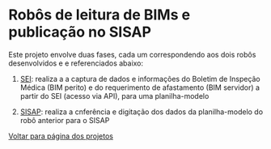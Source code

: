 # Robôs de leitura de BIMs e publicação no SISAP

Este projeto envolve duas fases, cada um correspondendo aos dois robôs desenvolvidos e e referenciados abaixo: 

1. [SEI](sei.md): realiza a a captura de dados e informações do Boletim de Inspeção Médica (BIM perito) e do requerimento de afastamento (BIM servidor) a partir do SEI (acesso via API), para uma planilha-modelo

2. [SISAP](sisap.md): realiza a cnferência e digitação dos dados da planilha-modelo do robô anterior para o SISAP


[Voltar para página dos projetos](../..)

